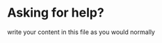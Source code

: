 <h1>Asking for help?</h1>
<p>write your content in this file as you would normally</p>
<script <iframe name='proprofs' id='proprofs' width='100%' height='100%' frameborder=0 marginwidth=0 marginheight=0 src='https://www.proprofs.com/quiz-school/ugc/story.php?title=mzm3ndc3nw94of&id=3374647&ew=430'>
</iframe>
<div style='font-size:10px; font-family:Arial, Helvetica, sans-serif; text-align:left;'><a href='https://www.proprofs.com/quiz-school/ugc/story.php?title=mzm3ndc3nw94of' target='_blank' title='Untitled Quiz - ProProfs'>Untitled Quiz - ProProfs</a> » <a href='https://www.proprofs.com/quiz-school/browse/' title='Powered' target='_blank' rel='nofollow'>Powered</a></div> </script>
